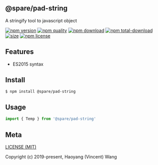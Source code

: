 ## @spare/pad-string
A stringify tool to javascript object

[![npm version][npm-image]][npm-url]
[![npm quality][quality-image]][quality-url]
[![npm download][download-image]][npm-url]
[![npm total-download][total-download-image]][npm-url]
[![size][size]][size-url]
[![npm license][license-image]][npm-url]

## Features

- ES2015 syntax

## Install
```console
$ npm install @spare/pad-string
```

## Usage
```js
import { Temp } from '@spare/pad-string'
```

## Meta
[LICENSE (MIT)](/LICENSE)

Copyright (c) 2019-present, Haoyang (Vincent) Wang

[//]: <> (Shields)
[npm-image]: https://img.shields.io/npm/v/@spare/pad-string.svg?style=flat-square
[quality-image]: http://npm.packagequality.com/shield/@spare/pad-string.svg?style=flat-square
[download-image]: https://img.shields.io/npm/dm/@spare/pad-string.svg?style=flat-square
[total-download-image]:https://img.shields.io/npm/dt/@spare/pad-string.svg?style=flat-square
[license-image]: https://img.shields.io/npm/l/@spare/pad-string.svg?style=flat-square
[size]: https://flat.badgen.net/packagephobia/install/@spare/pad-string

[//]: <> (Link)
[npm-url]: https://npmjs.org/package/@spare/pad-string
[quality-url]: http://packagequality.com/#?package=@spare/pad-string
[size-url]: https://packagephobia.now.sh/result?p=@spare/pad-string

